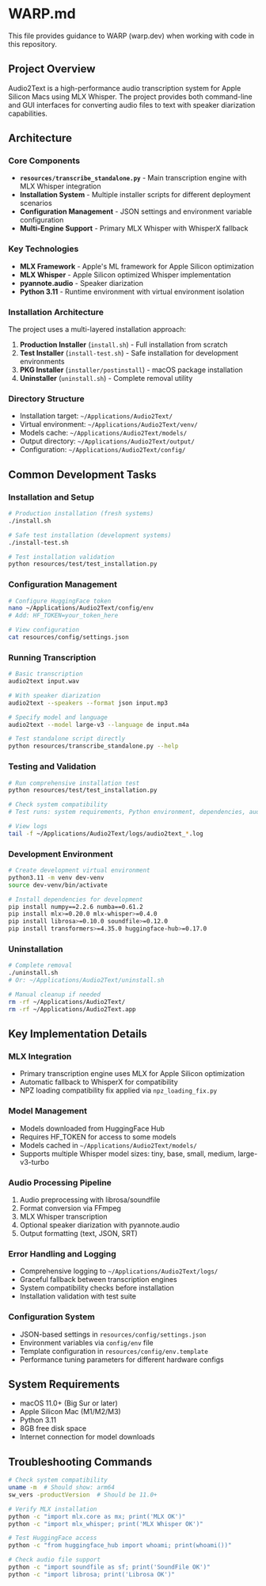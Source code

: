# WARP.md

This file provides guidance to WARP (warp.dev) when working with code in this repository.

## Project Overview

Audio2Text is a high-performance audio transcription system for Apple Silicon Macs using MLX Whisper. The project provides both command-line and GUI interfaces for converting audio files to text with speaker diarization capabilities.

## Architecture

### Core Components

- **`resources/transcribe_standalone.py`** - Main transcription engine with MLX Whisper integration
- **Installation System** - Multiple installer scripts for different deployment scenarios
- **Configuration Management** - JSON settings and environment variable configuration
- **Multi-Engine Support** - Primary MLX Whisper with WhisperX fallback

### Key Technologies
- **MLX Framework** - Apple's ML framework for Apple Silicon optimization
- **MLX Whisper** - Apple Silicon optimized Whisper implementation
- **pyannote.audio** - Speaker diarization
- **Python 3.11** - Runtime environment with virtual environment isolation

### Installation Architecture
The project uses a multi-layered installation approach:
1. **Production Installer** (`install.sh`) - Full installation from scratch
2. **Test Installer** (`install-test.sh`) - Safe installation for development environments
3. **PKG Installer** (`installer/postinstall`) - macOS package installation
4. **Uninstaller** (`uninstall.sh`) - Complete removal utility

### Directory Structure
- Installation target: `~/Applications/Audio2Text/`
- Virtual environment: `~/Applications/Audio2Text/venv/`
- Models cache: `~/Applications/Audio2Text/models/`
- Output directory: `~/Applications/Audio2Text/output/`
- Configuration: `~/Applications/Audio2Text/config/`

## Common Development Tasks

### Installation and Setup

```bash
# Production installation (fresh systems)
./install.sh

# Safe test installation (development systems)
./install-test.sh

# Test installation validation
python resources/test/test_installation.py
```

### Configuration Management

```bash
# Configure HuggingFace token
nano ~/Applications/Audio2Text/config/env
# Add: HF_TOKEN=your_token_here

# View configuration
cat resources/config/settings.json
```

### Running Transcription

```bash
# Basic transcription
audio2text input.wav

# With speaker diarization
audio2text --speakers --format json input.mp3

# Specify model and language
audio2text --model large-v3 --language de input.m4a

# Test standalone script directly
python resources/transcribe_standalone.py --help
```

### Testing and Validation

```bash
# Run comprehensive installation test
python resources/test/test_installation.py

# Check system compatibility
# Test runs: system requirements, Python environment, dependencies, audio processing, model access

# View logs
tail -f ~/Applications/Audio2Text/logs/audio2text_*.log
```

### Development Environment

```bash
# Create development virtual environment
python3.11 -m venv dev-venv
source dev-venv/bin/activate

# Install dependencies for development
pip install numpy==2.2.6 numba==0.61.2
pip install mlx>=0.20.0 mlx-whisper>=0.4.0
pip install librosa>=0.10.0 soundfile>=0.12.0
pip install transformers>=4.35.0 huggingface-hub>=0.17.0
```

### Uninstallation

```bash
# Complete removal
./uninstall.sh
# Or: ~/Applications/Audio2Text/uninstall.sh

# Manual cleanup if needed
rm -rf ~/Applications/Audio2Text/
rm -rf ~/Applications/Audio2Text.app
```

## Key Implementation Details

### MLX Integration
- Primary transcription engine uses MLX for Apple Silicon optimization
- Automatic fallback to WhisperX for compatibility
- NPZ loading compatibility fix applied via `npz_loading_fix.py`

### Model Management
- Models downloaded from HuggingFace Hub
- Requires HF_TOKEN for access to some models
- Models cached in `~/Applications/Audio2Text/models/`
- Supports multiple Whisper model sizes: tiny, base, small, medium, large-v3-turbo

### Audio Processing Pipeline
1. Audio preprocessing with librosa/soundfile
2. Format conversion via FFmpeg
3. MLX Whisper transcription
4. Optional speaker diarization with pyannote.audio
5. Output formatting (text, JSON, SRT)

### Error Handling and Logging
- Comprehensive logging to `~/Applications/Audio2Text/logs/`
- Graceful fallback between transcription engines
- System compatibility checks before installation
- Installation validation with test suite

### Configuration System
- JSON-based settings in `resources/config/settings.json`
- Environment variables via `config/env` file
- Template configuration in `resources/config/env.template`
- Performance tuning parameters for different hardware configs

## System Requirements

- macOS 11.0+ (Big Sur or later)
- Apple Silicon Mac (M1/M2/M3)
- Python 3.11
- 8GB free disk space
- Internet connection for model downloads

## Troubleshooting Commands

```bash
# Check system compatibility
uname -m  # Should show: arm64
sw_vers -productVersion  # Should be 11.0+

# Verify MLX installation
python -c "import mlx.core as mx; print('MLX OK')"
python -c "import mlx_whisper; print('MLX Whisper OK')"

# Test HuggingFace access
python -c "from huggingface_hub import whoami; print(whoami())"

# Check audio file support
python -c "import soundfile as sf; print('SoundFile OK')"
python -c "import librosa; print('Librosa OK')"
```

